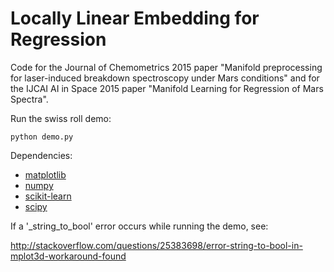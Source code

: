 Locally Linear Embedding for Regression
==================

Code for the Journal of Chemometrics 2015 paper "Manifold preprocessing for laser-induced breakdown spectroscopy under Mars conditions" and for the IJCAI AI in Space 2015 paper "Manifold Learning for Regression of Mars Spectra".

Run the swiss roll demo:

    python demo.py

Dependencies:
 * [matplotlib](http://matplotlib.org/)
 * [numpy](http://www.numpy.org/)
 * [scikit-learn](http://www.scikit-learn.org/)
 * [scipy](http://www.scipy.org/)

If a '_string_to_bool' error occurs while running the demo, see:

http://stackoverflow.com/questions/25383698/error-string-to-bool-in-mplot3d-workaround-found
